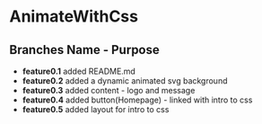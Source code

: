 # AnimateWithCss

## Branches Name - Purpose

- **feature0.1** added README.md
- **feature0.2** added a dynamic animated svg background
- **feature0.3** added content - logo and message
- **feature0.4** added button(Homepage) - linked with intro to css
- **feature0.5** added layout for intro to css


